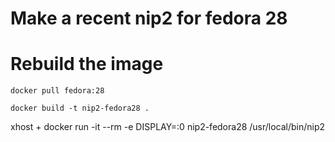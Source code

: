 # Make a recent nip2 for fedora 28

# Rebuild the image

	docker pull fedora:28

	docker build -t nip2-fedora28 .

  xhost +
  docker run -it --rm -e DISPLAY=:0 nip2-fedora28 /usr/local/bin/nip2

